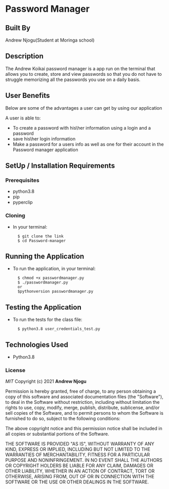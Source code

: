 # Password Manager

## Built By 
Andrew Njogu(Student at Moringa school)

## Description
The Andrew Koikai password manager is a app run on the terminal that allows you to create, store and view passwords so that you do not have to struggle memorizing all the passwords you use on a daily basis.

## User Benefits
Below are some of the advantages a user can get by using our application

A user is able to:
* To create a password with his\her information using a login and a password
* save his\her login information
* Make a password for a users info as well as one for their account in the Password manager application




## SetUp / Installation Requirements
### Prerequisites
* python3.8
* pip
* pyperclip


### Cloning
* In your terminal:
        
        $ git clone the link
        $ cd Password-manager

## Running the Application
* To run the application, in your terminal:

        $ chmod +x passwordmanager.py
        $ ./passwordmanager.py
        or
        $pythonversion passwordmanager.py
## Testing the Application
* To run the tests for the class file:

        $ python3.8 user_credentials_test.py
        
## Technologies Used
* Python3.8

### License

*MIT*
Copyright (c) 2021 **Andrew Njogu**

Permission is hereby granted, free of charge, to any person obtaining a copy of this software and associated documentation files (the "Software"), to deal in the Software without restriction, including without limitation the rights to use, copy, modify, merge, publish, distribute, sublicense, and/or sell copies of the Software, and to permit persons to whom the Software is furnished to do so, subject to the following conditions:

The above copyright notice and this permission notice shall be included in all copies or substantial portions of the Software.

THE SOFTWARE IS PROVIDED "AS IS", WITHOUT WARRANTY OF ANY KIND, EXPRESS OR IMPLIED, INCLUDING BUT NOT LIMITED TO THE WARRANTIES OF MERCHANTABILITY, FITNESS FOR A PARTICULAR PURPOSE AND NONINFRINGEMENT. IN NO EVENT SHALL THE AUTHORS OR COPYRIGHT HOLDERS BE LIABLE FOR ANY CLAIM, DAMAGES OR OTHER LIABILITY, WHETHER IN AN ACTION OF CONTRACT, TORT OR OTHERWISE, ARISING FROM, OUT OF OR IN CONNECTION WITH THE SOFTWARE OR THE USE OR OTHER DEALINGS IN THE SOFTWARE.

